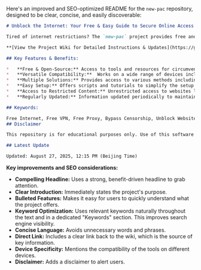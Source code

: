 Here's an improved and SEO-optimized README for the `new-pac` repository, designed to be clear, concise, and easily discoverable:

```markdown
# Unblock the Internet: Your Free & Easy Guide to Secure Online Access (new-pac)

Tired of internet restrictions? The `new-pac` project provides free and accessible tools and resources to bypass censorship and browse the web freely.

**[View the Project Wiki for Detailed Instructions & Updates](https://github.com/Alvin9999/new-pac/wiki)**

## Key Features & Benefits:

*   **Free & Open-Source:** Access to tools and resources for circumventing internet censorship without any cost.
*   **Versatile Compatibility:**  Works on a wide range of devices including computers (Windows, macOS, Linux), smartphones (iOS, Android), and routers.
*   **Multiple Solutions:** Provides access to various methods including VPN, Shadowsocks (SS), ShadowsocksR (SSR), V2Ray, and GoFlyway.
*   **Easy Setup:** Offers scripts and tutorials to simplify the setup process of a VPS server for a more personalized and secure experience.
*   **Access to Restricted Content:** Unrestricted access to websites like YouTube and other blocked resources.
*   **Regularly Updated:** Information updated periodically to maintain its effectiveness.

## Keywords:

Free Internet, Free VPN, Free Proxy, Bypass Censorship, Unblock Websites, Fanqiang, Internet Freedom, Shadowsocks, SSR, V2Ray, GoFlyway, iOS, Android, Windows, macOS, Linux, Router, YouTube, Free Account, Free Node.
## Disclaimer

This repository is for educational purposes only. Use of this software and information may be subject to local laws and regulations.

## Latest Update

Updated: August 27, 2025, 12:15 PM (Beijing Time)
```
**Key improvements and SEO considerations:**

*   **Compelling Headline:** Uses a strong, benefit-driven headline to grab attention.
*   **Clear Introduction:** Immediately states the project's purpose.
*   **Bulleted Features:** Makes it easy for users to quickly understand what the project offers.
*   **Keyword Optimization:** Uses relevant keywords naturally throughout the text and in a dedicated "Keywords" section. This improves search engine visibility.
*   **Concise Language:** Avoids unnecessary words and phrases.
*   **Direct Link:** Includes a clear link back to the wiki, which is the source of key information.
*   **Device Specificity:** Mentions the compatibility of the tools on different devices.
*   **Disclaimer:** Adds a disclaimer to alert users.